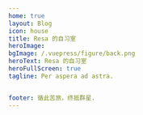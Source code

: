 ```yaml
---
home: true
layout: Blog
icon: house
title: Resa 的自习室
heroImage: 
bgImage: /.vuepress/figure/back.png
heroText: Resa 的自习室
heroFullScreen: true
tagline: Per aspera ad astra.


footer: 循此苦旅，终抵群星.
---
```

